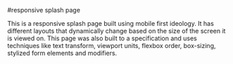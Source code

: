 #responsive splash page

This is a responsive splash page built using mobile first 
ideology. It has different layouts that dynamically change based on the size of the screen it is viewed on. This page was also built to a specification and uses techniques like
text transform, viewport units, flexbox order, box-sizing,
stylized form elements and modifiers.
